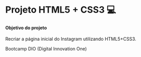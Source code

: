 # Projeto HTML5 + CSS3 :computer: 



#### Objetivo do projeto
Recriar a página inicial do Instagram utilizando HTML5+CSS3.

Bootcamp DIO (Digital Innovation One)
